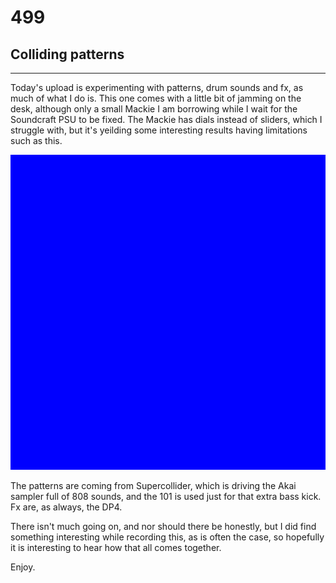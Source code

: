 # 499
## Colliding patterns
---

Today's upload is experimenting with patterns, drum sounds and fx, as much of what I do is. This one comes with a little bit of jamming on the desk, although only a small Mackie I am borrowing while I wait for the Soundcraft PSU to be fixed. The Mackie has dials instead of sliders, which I struggle with, but it's yeilding some interesting results having limitations such as this.

![Image](/assets/img/snd00.png)

The patterns are coming from Supercollider, which is driving the Akai sampler full of 808 sounds, and the 101 is used just for that extra bass kick. Fx are, as always, the DP4.

There isn't much going on, and nor should there be honestly, but I did find something interesting while recording this, as is often the case, so hopefully it is interesting to hear how that all comes together.

Enjoy.